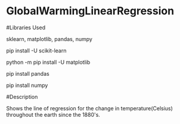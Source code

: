 # GlobalWarmingLinearRegression
#Libraries Used

sklearn, matplotlib, pandas, numpy

pip install -U scikit-learn

python -m pip install -U matplotlib

pip install pandas

pip install numpy

#Description

Shows the line of regression for the change in temperature(Celsius) throughout the earth since the 1880's.
